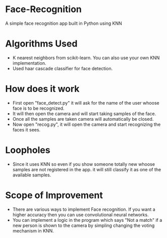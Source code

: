 # Face-Recognition
A simple face recognition app built in Python using KNN

# Algorithms Used
- K nearest neighbors from scikit-learn. You can also use your own KNN implementation.
- Used haar cascade classifier for face detection.
# How does it work
- First open "face_detect.py" it will ask for the name of the user whoose face is to be recognized.
- It will then open the camera and will start taking samples of the face.
- Once all the samples are taken camera will automatically be closed.
- Now open "recog.py", it will open the camera and start recognizing the faces it sees. 

# Loopholes
- Since it uses KNN so even if you show someone totally new whoose samples are not registered in the app.
it will still classify it as one of the available samples.

# Scope of Improvement 
- There are various ways to implement Face recognition. If you want a higher accuracy then you can use convolutional neural networks.
- You can implement a logic in the program which says "Not a match" if a new person is shown to the camera by simpling changing the voting mechanism in KNN.
